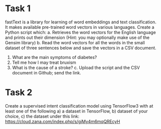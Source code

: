 # Task 1
fastText is a library for learning of word embeddings and text classification. It makes available pre-trained word vectors in various languages. Create a Python script which:
a. Retrieves the word vectors for the English language and prints out their dimension (Hint: you may optionally make use of the Gensim
library)
b. Read the word vectors for all the words in the small dataset of three sentences below and save the vectors in a CSV document.
  1. What are the main symptoms of diabetes?
  2. Tell me how I may treat bruxism
  3. What is the cause of a stroke?
  c. Upload the script and the CSV document in Github; send the link.
  
# Task 2
Create a supervised intent classification model using TensorFlow3 with at least one of the following a) a dataset in TensorFlow, b) dataset of your choice, c) the dataset under this link: https://cloud.zana.com/index.php/s/gjMy4m6mqQREcyH
